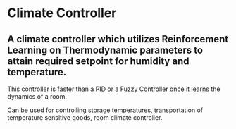 # Climate Controller

## A climate controller which utilizes Reinforcement Learning on Thermodynamic parameters to attain required setpoint for humidity and temperature.

This controller is faster than a PID or a Fuzzy Controller once it learns the dynamics of a room.

Can be used for controlling storage temperatures, transportation of temperature sensitive goods, room climate controller.

